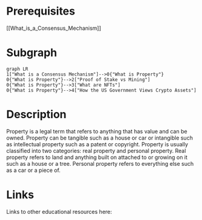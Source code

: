 # Prerequisites
[[What_is_a_Consensus_Mechanism]]



# Subgraph

```mermaid
graph LR
1["What is a Consensus Mechanism"]-->0{"What is Property"}
0{"What is Property"}-->2["Proof of Stake vs Mining"]
0{"What is Property"}-->3["What are NFTs"]
0{"What is Property"}-->4["How the US Government Views Crypto Assets"]
```



# Description
Property is a legal term that refers to anything that has value and can be owned. Property can be tangible such as a house or car or intangible such as intellectual property such as a patent or copyright. Property is usually classified into two categories: real property and personal property. Real property refers to land and anything built on attached to or growing on it such as a house or a tree. Personal property refers to everything else such as a car or a piece of.

# Links
Links to other educational resources here: